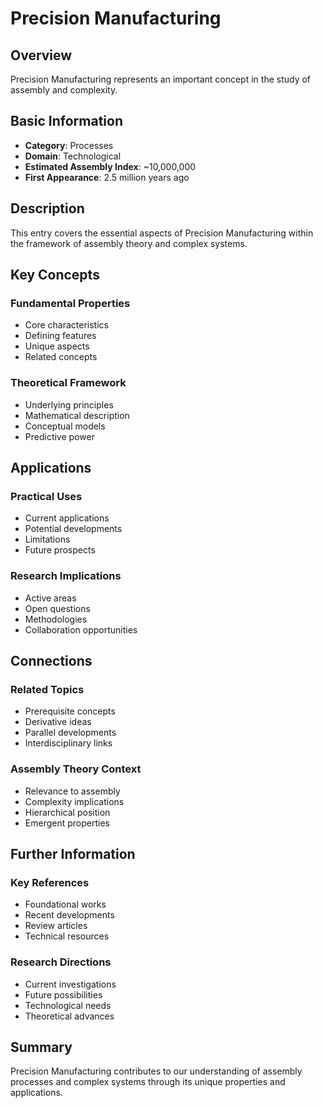 # Precision Manufacturing

## Overview

Precision Manufacturing represents an important concept in the study of assembly and complexity.

## Basic Information

- **Category**: Processes
- **Domain**: Technological
- **Estimated Assembly Index**: ~10,000,000
- **First Appearance**: 2.5 million years ago

## Description

This entry covers the essential aspects of Precision Manufacturing within the framework of assembly theory and complex systems.

## Key Concepts

### Fundamental Properties
- Core characteristics
- Defining features
- Unique aspects
- Related concepts

### Theoretical Framework
- Underlying principles
- Mathematical description
- Conceptual models
- Predictive power

## Applications

### Practical Uses
- Current applications
- Potential developments
- Limitations
- Future prospects

### Research Implications
- Active areas
- Open questions
- Methodologies
- Collaboration opportunities

## Connections

### Related Topics
- Prerequisite concepts
- Derivative ideas
- Parallel developments
- Interdisciplinary links

### Assembly Theory Context
- Relevance to assembly
- Complexity implications
- Hierarchical position
- Emergent properties

## Further Information

### Key References
- Foundational works
- Recent developments
- Review articles
- Technical resources

### Research Directions
- Current investigations
- Future possibilities
- Technological needs
- Theoretical advances

## Summary

Precision Manufacturing contributes to our understanding of assembly processes and complex systems through its unique properties and applications.
